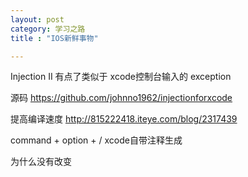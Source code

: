 ```yaml
---
layout: post
category: 学习之路
title : "IOS新鲜事物"

---
```


Injection II  有点了类似于 xcode控制台输入的 exception

源码 https://github.com/johnno1962/injectionforxcode



提高编译速度  http://815222418.iteye.com/blog/2317439



command + option + /      xcode自带注释生成



为什么没有改变